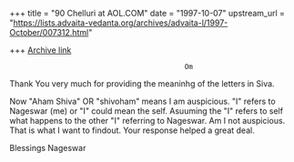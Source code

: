 +++
title = "90 Chelluri at AOL.COM"
date = "1997-10-07"
upstream_url = "https://lists.advaita-vedanta.org/archives/advaita-l/1997-October/007312.html"

+++
[Archive link](https://lists.advaita-vedanta.org/archives/advaita-l/1997-October/007312.html)

                                               Om

Thank You very much for providing the meaninhg of the letters in Siva.

Now "Aham Shiva" OR "shivoham" means I am auspicious.  "I" refers to Nageswar
(me) or "I" could mean the self.   Asuuming the "I" refers to self what
happens to the other "I" referring  to Nageswar.   Am I not auspicious.
  That is what I want to findout.   Your response helped a great deal.

Blessings                                                  Nageswar

